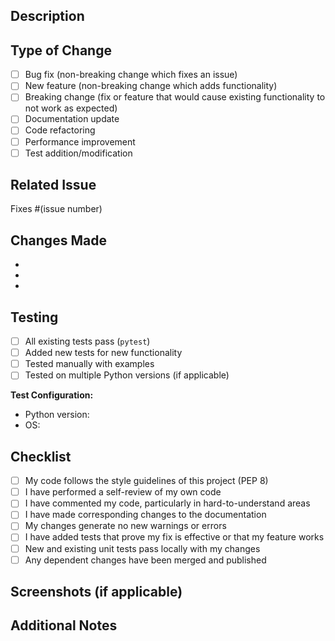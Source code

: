 ## Description
<!-- Provide a brief description of your changes -->

## Type of Change
<!-- Mark the relevant option with an 'x' -->

- [ ] Bug fix (non-breaking change which fixes an issue)
- [ ] New feature (non-breaking change which adds functionality)
- [ ] Breaking change (fix or feature that would cause existing functionality to not work as expected)
- [ ] Documentation update
- [ ] Code refactoring
- [ ] Performance improvement
- [ ] Test addition/modification

## Related Issue
<!-- Link to the issue this PR addresses -->
Fixes #(issue number)

## Changes Made
<!-- List the specific changes made in this PR -->

- 
- 
- 

## Testing
<!-- Describe the tests you ran to verify your changes -->

- [ ] All existing tests pass (`pytest`)
- [ ] Added new tests for new functionality
- [ ] Tested manually with examples
- [ ] Tested on multiple Python versions (if applicable)

**Test Configuration:**
- Python version: 
- OS: 

## Checklist
<!-- Mark completed items with an 'x' -->

- [ ] My code follows the style guidelines of this project (PEP 8)
- [ ] I have performed a self-review of my own code
- [ ] I have commented my code, particularly in hard-to-understand areas
- [ ] I have made corresponding changes to the documentation
- [ ] My changes generate no new warnings or errors
- [ ] I have added tests that prove my fix is effective or that my feature works
- [ ] New and existing unit tests pass locally with my changes
- [ ] Any dependent changes have been merged and published

## Screenshots (if applicable)
<!-- Add screenshots to help explain your changes -->

## Additional Notes
<!-- Any additional information that reviewers should know -->

